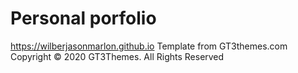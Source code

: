 # Personal porfolio
https://wilberjasonmarlon.github.io
Template from GT3themes.com
Copyright © 2020 GT3Themes. All Rights Reserved

